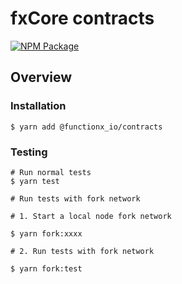 # fxCore contracts

[![NPM Package](https://img.shields.io/npm/v/@functionx_io/contracts.svg)](https://www.npmjs.org/package/@functionx_io/contracts)

## Overview

### Installation

```
$ yarn add @functionx_io/contracts
```

### Testing

```
# Run normal tests
$ yarn test

# Run tests with fork network

# 1. Start a local node fork network

$ yarn fork:xxxx

# 2. Run tests with fork network

$ yarn fork:test

```